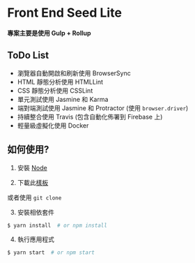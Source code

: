 # Front End Seed Lite

**專案主要是使用 Gulp + Rollup**

## ToDo List
* 瀏覽器自動開啟和刷新使用 BrowserSync
* HTML 靜態分析使用 HTMLLint
* CSS 靜態分析使用 CSSLint
* 單元測試使用 Jasmine 和 Karma
* 端對端測試使用 Jasmine 和 Protractor (使用 `browser.driver`)
* 持續整合使用 Travis (包含自動化佈署到 Firebase 上)
* 輕量級虛擬化使用 Docker

## 如何使用?

1) 安裝 [Node](https://nodejs.org/en/)

2) 下載此[樣板](https://github.com/Shyam-Chen/Front-End-Seed/archive/master.zip)

或者使用 `git clone`

3) 安裝相依套件
```bash
$ yarn install  # or npm install
```

4) 執行應用程式
```bash
$ yarn start  # or npm start
```
